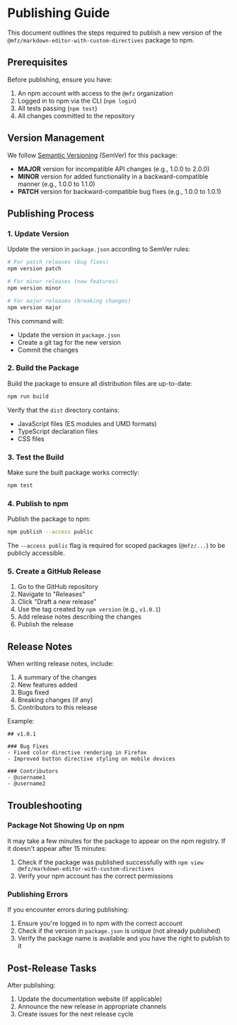 # Publishing Guide

This document outlines the steps required to publish a new version of the `@mfz/markdown-editor-with-custom-directives` package to npm.

## Prerequisites

Before publishing, ensure you have:

1. An npm account with access to the `@mfz` organization
2. Logged in to npm via the CLI (`npm login`)
3. All tests passing (`npm test`)
4. All changes committed to the repository

## Version Management

We follow [Semantic Versioning](https://semver.org/) (SemVer) for this package:

- **MAJOR** version for incompatible API changes (e.g., 1.0.0 to 2.0.0)
- **MINOR** version for added functionality in a backward-compatible manner (e.g., 1.0.0 to 1.1.0)
- **PATCH** version for backward-compatible bug fixes (e.g., 1.0.0 to 1.0.1)

## Publishing Process

### 1. Update Version

Update the version in `package.json` according to SemVer rules:

```bash
# For patch releases (bug fixes)
npm version patch

# For minor releases (new features)
npm version minor

# For major releases (breaking changes)
npm version major
```

This command will:

- Update the version in `package.json`
- Create a git tag for the new version
- Commit the changes

### 2. Build the Package

Build the package to ensure all distribution files are up-to-date:

```bash
npm run build
```

Verify that the `dist` directory contains:

- JavaScript files (ES modules and UMD formats)
- TypeScript declaration files
- CSS files

### 3. Test the Build

Make sure the built package works correctly:

```bash
npm test
```

### 4. Publish to npm

Publish the package to npm:

```bash
npm publish --access public
```

The `--access public` flag is required for scoped packages (`@mfz/...`) to be publicly accessible.

### 5. Create a GitHub Release

1. Go to the GitHub repository
2. Navigate to "Releases"
3. Click "Draft a new release"
4. Use the tag created by `npm version` (e.g., `v1.0.1`)
5. Add release notes describing the changes
6. Publish the release

## Release Notes

When writing release notes, include:

1. A summary of the changes
2. New features added
3. Bugs fixed
4. Breaking changes (if any)
5. Contributors to this release

Example:

```
## v1.0.1

### Bug Fixes
- Fixed color directive rendering in Firefox
- Improved button directive styling on mobile devices

### Contributors
- @username1
- @username2
```

## Troubleshooting

### Package Not Showing Up on npm

It may take a few minutes for the package to appear on the npm registry. If it doesn't appear after 15 minutes:

1. Check if the package was published successfully with `npm view @mfz/markdown-editor-with-custom-directives`
2. Verify your npm account has the correct permissions

### Publishing Errors

If you encounter errors during publishing:

1. Ensure you're logged in to npm with the correct account
2. Check if the version in `package.json` is unique (not already published)
3. Verify the package name is available and you have the right to publish to it

## Post-Release Tasks

After publishing:

1. Update the documentation website (if applicable)
2. Announce the new release in appropriate channels
3. Create issues for the next release cycle
